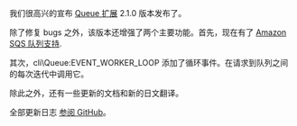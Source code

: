 我们很高兴的宣布 [Queue 扩展](https://github.com/yiisoft/yii2-queue)  2.1.0 版本发布了。

除了修复 bugs 之外，该版本还增强了两个主要功能。首先，现在有了 [Amazon SQS 队列支持](https://github.com/yiisoft/yii2-queue/blob/2.1.0/docs/guide/driver-sqs.md).

其次，cli\Queue:EVENT_WORKER_LOOP 添加了循环事件。在请求到队列之间的每次迭代中调用它。

除此之外，还有一些更新的文档和新的日文翻译。

全部更新日志 [参阅 GitHub](https://github.com/yiisoft/yii2-queue/blob/2.1.0/CHANGELOG.md)。
